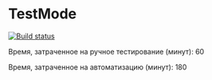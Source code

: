 # TestMode
[![Build status](https://ci.appveyor.com/api/projects/status/4jv0rq5ipagwpcb9?svg=true)](https://ci.appveyor.com/project/KateKomratova/testmode)

Время, затраченное на ручное тестирование (минут): 60

Время, затраченное на автоматизацию (минут): 180
